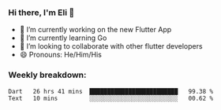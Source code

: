 ### Hi there, I'm Eli 👋
- 🔭 I’m currently working on the new Flutter App
- 🌱 I’m currently learning Go
- 🦄 I’m looking to collaborate with other flutter developers
- 😄 Pronouns: He/Him/His

### Weekly breakdown:
<!--START_SECTION:waka-->

```txt
Dart   26 hrs 41 mins  █████████████████████████   99.38 %
Text   10 mins         ░░░░░░░░░░░░░░░░░░░░░░░░░   00.62 %
```

<!--END_SECTION:waka-->
